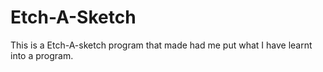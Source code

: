 # Etch-A-Sketch

This is a Etch-A-sketch program that made had me put what I have learnt into a program.